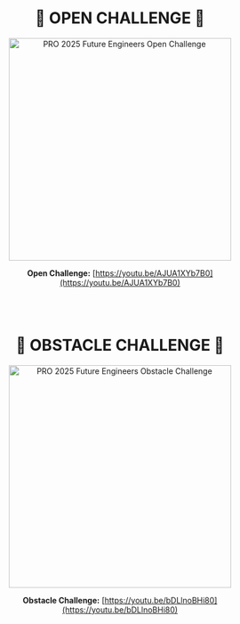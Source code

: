 <h1 align="center">🛑 OPEN CHALLENGE 🛑</h1>

<div align="center">
  <a href="https://youtu.be/AJUA1XYb7B0">
    <img src="https://github.com/user-attachments/assets/8ccbe839-166e-40a9-b82b-0fc19366f147" alt="PRO 2025 Future Engineers Open Challenge" width="400" style="height:auto;" />
  </a>

**Open Challenge:**  [https://youtu.be/AJUA1XYb7B0](https://youtu.be/AJUA1XYb7B0)
</div>
<br>
<br>

<h1 align="center">🛑 OBSTACLE CHALLENGE 🛑</h1>

<div align="center">
  <a href="https://youtu.be/bDLlnoBHi80">
    <img src="https://github.com/user-attachments/assets/0031fcea-e904-4373-a59a-e11456a83d26" alt="PRO 2025 Future Engineers Obstacle Challenge" width="400" style="height:auto;" />
  </a>

**Obstacle Challenge:**  [https://youtu.be/bDLlnoBHi80](https://youtu.be/bDLlnoBHi80)
</div>

